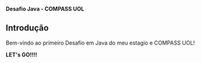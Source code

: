 **Desafio Java - COMPASS UOL**


## Introdução
Bem-vindo ao primeiro Desafio em Java do meu estagio e COMPASS UOL! 


**LET's GO!!!!**

